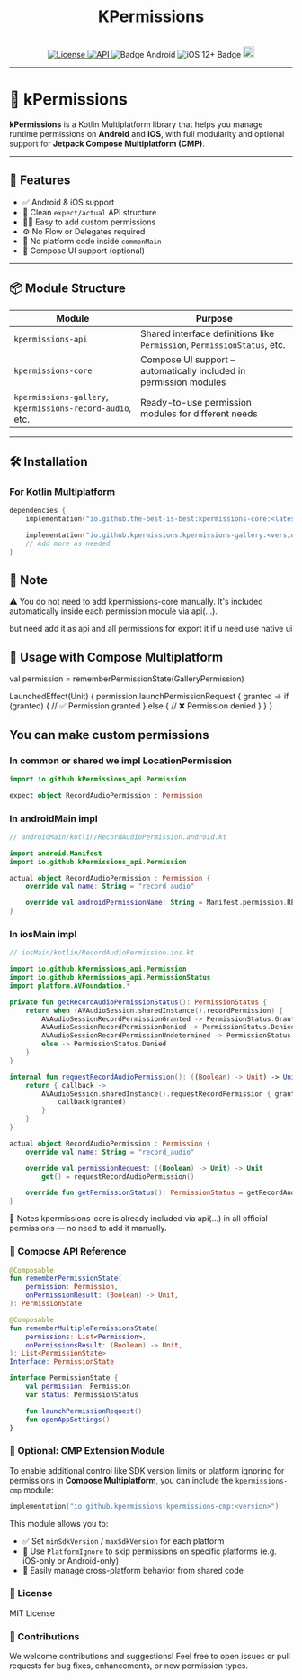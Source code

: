 <h1 align="center">KPermissions</h1>
<br>

<div align="center">

<a href="https://opensource.org/licenses/Apache-2.0">
  <img alt="License" src="https://img.shields.io/badge/License-Apache%202.0-blue.svg"/>
</a>

<a href="https://android-arsenal.com/api?level=21" rel="nofollow">
  <img alt="API" src="https://img.shields.io/badge/API-21%2B-brightgreen.svg?style=flat" />
</a>

<img src="https://img.shields.io/badge/Platform-Android-brightgreen.svg?logo=android" alt="Badge Android" />
<img src="https://img.shields.io/badge/iOS-12%2B-blue.svg?logo=apple" alt="iOS 12+ Badge" />

<a href="https://github.com/the-best-is-best/">
  <img alt="Profile" src="https://img.shields.io/badge/github-%23181717.svg?&style=for-the-badge&logo=github&logoColor=white" height="20"/>
</a>

</div>

---

# 🔐 kPermissions

**kPermissions** is a Kotlin Multiplatform library that helps you manage runtime permissions on **Android** and **iOS**, with full modularity and optional support for **Jetpack Compose Multiplatform (CMP)**.

---

## 🚀 Features

- ✅ Android & iOS support
- 🧩 Clean `expect/actual` API structure
- 🧑‍💻 Easy to add custom permissions
- ⚙️ No Flow or Delegates required
- 🔁 No platform code inside `commonMain`
- 🧱 Compose UI support (optional)

---

## 📦 Module Structure

| Module | Purpose |
|--------|---------|
| `kpermissions-api`   | Shared interface definitions like `Permission`, `PermissionStatus`, etc. |
| `kpermissions-core`  | Compose UI support – automatically included in permission modules |
| `kpermissions-gallery`, `kpermissions-record-audio`, etc. | Ready-to-use permission modules for different needs |

---

## 🛠️ Installation

### For Kotlin Multiplatform

```kotlin
dependencies {
    implementation("io.github.the-best-is-best:kpermissions-core:<latest-version>")

    implementation("io.github.kpermissions:kpermissions-gallery:<version>")
    // Add more as needed
}
```

## 📌 Note

⚠️ You do not need to add kpermissions-core manually.
It's included automatically inside each permission module via api(...).

but need add it as api and all permissions for export it if u need use native ui

## 🧩 Usage with Compose Multiplatform

val permission = rememberPermissionState(GalleryPermission)

LaunchedEffect(Unit) {
    permission.launchPermissionRequest { granted ->
        if (granted) {
            // ✅ Permission granted
        } else {
            // ❌ Permission denied
        }
    }
}

## You can make custom permissions

### In common or shared we impl LocationPermission

```kotlin
import io.github.kPermissions_api.Permission

expect object RecordAudioPermission : Permission
```

### In androidMain impl

```kotlin
// androidMain/kotlin/RecordAudioPermission.android.kt

import android.Manifest
import io.github.kPermissions_api.Permission

actual object RecordAudioPermission : Permission {
    override val name: String = "record_audio"

    override val androidPermissionName: String = Manifest.permission.RECORD_AUDIO
}
```

### In iosMain impl

```kotlin
// iosMain/kotlin/RecordAudioPermission.ios.kt

import io.github.kPermissions_api.Permission
import io.github.kPermissions_api.PermissionStatus
import platform.AVFoundation.*

private fun getRecordAudioPermissionStatus(): PermissionStatus {
    return when (AVAudioSession.sharedInstance().recordPermission) {
        AVAudioSessionRecordPermissionGranted -> PermissionStatus.Granted
        AVAudioSessionRecordPermissionDenied -> PermissionStatus.DeniedPermanently
        AVAudioSessionRecordPermissionUndetermined -> PermissionStatus.Denied
        else -> PermissionStatus.Denied
    }
}

internal fun requestRecordAudioPermission(): ((Boolean) -> Unit) -> Unit {
    return { callback ->
        AVAudioSession.sharedInstance().requestRecordPermission { granted ->
            callback(granted)
        }
    }
}

actual object RecordAudioPermission : Permission {
    override val name: String = "record_audio"

    override val permissionRequest: ((Boolean) -> Unit) -> Unit
        get() = requestRecordAudioPermission()

    override fun getPermissionStatus(): PermissionStatus = getRecordAudioPermissionStatus()
}


```

📌 Notes
kpermissions-core is already included via api(...) in all official permissions — no need to add it manually.

### 🧱 Compose API Reference

```kotlin
@Composable
fun rememberPermissionState(
    permission: Permission,
    onPermissionResult: (Boolean) -> Unit,
): PermissionState

@Composable
fun rememberMultiplePermissionsState(
    permissions: List<Permission>,
    onPermissionsResult: (Boolean) -> Unit,
): List<PermissionState>
Interface: PermissionState
```

```kotlin
interface PermissionState {
    val permission: Permission
    var status: PermissionStatus

    fun launchPermissionRequest()
    fun openAppSettings()
}
```

### 🧩 Optional: CMP Extension Module

To enable additional control like SDK version limits or platform ignoring for permissions in **Compose Multiplatform**, you can include the `kpermissions-cmp` module:

```kotlin
implementation("io.github.kpermissions:kpermissions-cmp:<version>")
```

This module allows you to:

- ✅ Set `minSdkVersion` / `maxSdkVersion` for each platform
- 🧠 Use `PlatformIgnore` to skip permissions on specific platforms (e.g. iOS-only or Android-only)
- 🔁 Easily manage cross-platform behavior from shared code

### 📄 License

MIT License

### 🙌 Contributions

We welcome contributions and suggestions!
Feel free to open issues or pull requests for bug fixes, enhancements, or new permission types.
